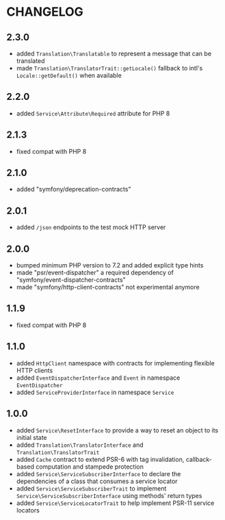 CHANGELOG
=========

2.3.0
-----

 * added `Translation\Translatable` to represent a message that can be translated
 * made `Translation\TranslatorTrait::getLocale()` fallback to intl's `Locale::getDefault()` when available

2.2.0
-----

 * added `Service\Attribute\Required` attribute for PHP 8

2.1.3
-----

 * fixed compat with PHP 8

2.1.0
-----

 * added "symfony/deprecation-contracts"

2.0.1
-----

 * added `/json` endpoints to the test mock HTTP server

2.0.0
-----

 * bumped minimum PHP version to 7.2 and added explicit type hints
 * made "psr/event-dispatcher" a required dependency of "symfony/event-dispatcher-contracts"
 * made "symfony/http-client-contracts" not experimental anymore

1.1.9
-----

 * fixed compat with PHP 8

1.1.0
-----

 * added `HttpClient` namespace with contracts for implementing flexible HTTP clients
 * added `EventDispatcherInterface` and `Event` in namespace `EventDispatcher`
 * added `ServiceProviderInterface` in namespace `Service`

1.0.0
-----

 * added `Service\ResetInterface` to provide a way to reset an object to its initial state
 * added `Translation\TranslatorInterface` and `Translation\TranslatorTrait`
 * added `Cache` contract to extend PSR-6 with tag invalidation, callback-based computation and stampede protection
 * added `Service\ServiceSubscriberInterface` to declare the dependencies of a class that consumes a service locator
 * added `Service\ServiceSubscriberTrait` to implement `Service\ServiceSubscriberInterface` using methods' return types
 * added `Service\ServiceLocatorTrait` to help implement PSR-11 service locators
